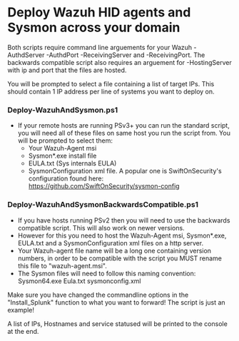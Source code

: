 # Deploy Wazuh HID agents and Sysmon across your domain

Both scripts require command line arguements for your Wazuh -AuthdServer -AuthdPort -ReceivingServer and -ReceivingPort.
The backwards compatible script also requires an arguement for -HostingServer with ip and port that the files are hosted.

You will be prompted to select a file containing a list of target IPs.
This should contain 1 IP address per line of systems you want to deploy on.

### Deploy-WazuhAndSysmon.ps1

* If your remote hosts are running PSv3+ you can run the standard script, you will need all of these files on same host you run the script from. You will be prompted to select them:
    * Your Wazuh-Agent msi
    * Sysmon*.exe install file
    * EULA.txt (Sys internals EULA)
    * SysmonConfiguration xml file. A popular one is SwiftOnSecurity's configuration found here: <a href="https://github.com/SwiftOnSecurity/sysmon-config" target="_blank">https://github.com/SwiftOnSecurity/sysmon-config</a>

### Deploy-WazuhAndSysmonBackwardsCompatible.ps1

* If you have hosts running PSv2 then you will need to use the backwards compatible script. This will also work on newer versions.
* However for this you need to host the Wazuh-Agent msi, Sysmon*.exe, EULA.txt and a SysmonConfiguration xml files on a http server.
* Your Wazuh-agent file name will be a long one containing version numbers, in order to be compatible with the script you MUST rename this file to "wazuh-agent.msi".
* The Sysmon files will need to follow this naming convention: Sysmon64.exe Eula.txt sysmonconfig.xml


Make sure you have changed the commandline options in the "Install_Splunk" function to what you want to forward! The script is just an example!

A list of IPs, Hostnames and service statused will be printed to the console at the end.
